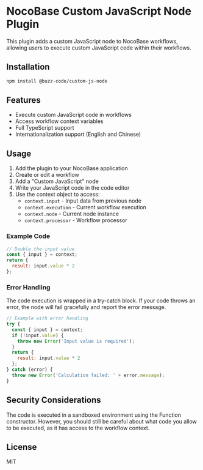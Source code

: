 # NocoBase Custom JavaScript Node Plugin

This plugin adds a custom JavaScript node to NocoBase workflows, allowing users to execute custom JavaScript code within their workflows.

## Installation

```bash
npm install @buzz-code/custom-js-node
```

## Features

- Execute custom JavaScript code in workflows
- Access workflow context variables
- Full TypeScript support
- Internationalization support (English and Chinese)

## Usage

1. Add the plugin to your NocoBase application
2. Create or edit a workflow
3. Add a "Custom JavaScript" node
4. Write your JavaScript code in the code editor
5. Use the context object to access:
   - `context.input` - Input data from previous node
   - `context.execution` - Current workflow execution
   - `context.node` - Current node instance
   - `context.processor` - Workflow processor

### Example Code

```javascript
// Double the input value
const { input } = context;
return {
  result: input.value * 2
};
```

### Error Handling

The code execution is wrapped in a try-catch block. If your code throws an error, the node will fail gracefully and report the error message.

```javascript
// Example with error handling
try {
  const { input } = context;
  if (!input.value) {
    throw new Error('Input value is required');
  }
  return {
    result: input.value * 2
  };
} catch (error) {
  throw new Error('Calculation failed: ' + error.message);
}
```

## Security Considerations

The code is executed in a sandboxed environment using the Function constructor. However, you should still be careful about what code you allow to be executed, as it has access to the workflow context.

## License

MIT
